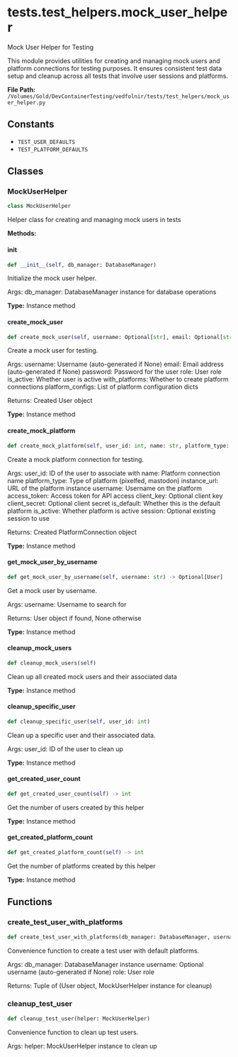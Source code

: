 # tests.test_helpers.mock_user_helper

Mock User Helper for Testing

This module provides utilities for creating and managing mock users and platform connections
for testing purposes. It ensures consistent test data setup and cleanup across all tests
that involve user sessions and platforms.

**File Path:** `/Volumes/Gold/DevContainerTesting/vedfolnir/tests/test_helpers/mock_user_helper.py`

## Constants

- `TEST_USER_DEFAULTS`
- `TEST_PLATFORM_DEFAULTS`

## Classes

### MockUserHelper

```python
class MockUserHelper
```

Helper class for creating and managing mock users in tests

**Methods:**

#### __init__

```python
def __init__(self, db_manager: DatabaseManager)
```

Initialize the mock user helper.

Args:
    db_manager: DatabaseManager instance for database operations

**Type:** Instance method

#### create_mock_user

```python
def create_mock_user(self, username: Optional[str], email: Optional[str], password: str, role: UserRole, is_active: bool, with_platforms: bool, platform_configs: Optional[List[Dict[str, Any]]]) -> User
```

Create a mock user for testing.

Args:
    username: Username (auto-generated if None)
    email: Email address (auto-generated if None)
    password: Password for the user
    role: User role
    is_active: Whether user is active
    with_platforms: Whether to create platform connections
    platform_configs: List of platform configuration dicts
    
Returns:
    Created User object

**Type:** Instance method

#### create_mock_platform

```python
def create_mock_platform(self, user_id: int, name: str, platform_type: str, instance_url: str, username: str, access_token: str, client_key: Optional[str], client_secret: Optional[str], is_default: bool, is_active: bool, session: Optional[Session]) -> PlatformConnection
```

Create a mock platform connection for testing.

Args:
    user_id: ID of the user to associate with
    name: Platform connection name
    platform_type: Type of platform (pixelfed, mastodon)
    instance_url: URL of the platform instance
    username: Username on the platform
    access_token: Access token for API access
    client_key: Optional client key
    client_secret: Optional client secret
    is_default: Whether this is the default platform
    is_active: Whether platform is active
    session: Optional existing session to use
    
Returns:
    Created PlatformConnection object

**Type:** Instance method

#### get_mock_user_by_username

```python
def get_mock_user_by_username(self, username: str) -> Optional[User]
```

Get a mock user by username.

Args:
    username: Username to search for
    
Returns:
    User object if found, None otherwise

**Type:** Instance method

#### cleanup_mock_users

```python
def cleanup_mock_users(self)
```

Clean up all created mock users and their associated data

**Type:** Instance method

#### cleanup_specific_user

```python
def cleanup_specific_user(self, user_id: int)
```

Clean up a specific user and their associated data.

Args:
    user_id: ID of the user to clean up

**Type:** Instance method

#### get_created_user_count

```python
def get_created_user_count(self) -> int
```

Get the number of users created by this helper

**Type:** Instance method

#### get_created_platform_count

```python
def get_created_platform_count(self) -> int
```

Get the number of platforms created by this helper

**Type:** Instance method

## Functions

### create_test_user_with_platforms

```python
def create_test_user_with_platforms(db_manager: DatabaseManager, username: Optional[str], role: UserRole) -> tuple[User, MockUserHelper]
```

Convenience function to create a test user with default platforms.

Args:
    db_manager: DatabaseManager instance
    username: Optional username (auto-generated if None)
    role: User role
    
Returns:
    Tuple of (User object, MockUserHelper instance for cleanup)

### cleanup_test_user

```python
def cleanup_test_user(helper: MockUserHelper)
```

Convenience function to clean up test users.

Args:
    helper: MockUserHelper instance to clean up


